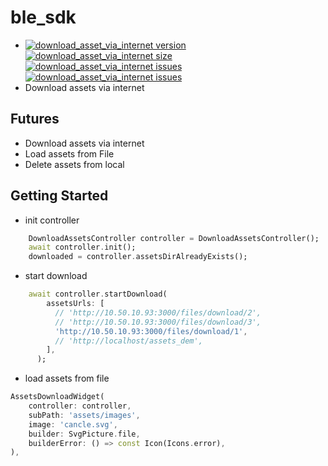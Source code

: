 # ble_sdk

* [![download_asset_via_internet version](https://img.shields.io/pub/v/download_asset_via_internet?label=download_asset_via_internet)](https://pub.dev/packages/download_asset_via_internet)
[![download_asset_via_internet size](https://img.shields.io/github/repo-size/ho-doan/download_asset_via_internet)](https://github.com/ho-doan/download_asset_via_internet)
[![download_asset_via_internet issues](https://img.shields.io/github/issues/ho-doan/download_asset_via_internet)](https://github.com/ho-doan/download_asset_via_internet)
[![download_asset_via_internet issues](https://img.shields.io/pub/likes/download_asset_via_internet)](https://github.com/ho-doan/download_asset_via_internet)
* Download assets via internet

## Futures

* Download assets via internet
* Load assets from File
* Delete assets from local

## Getting Started

* init controller

```dart
    DownloadAssetsController controller = DownloadAssetsController();
    await controller.init();
    downloaded = controller.assetsDirAlreadyExists();
```

* start download

```dart
    await controller.startDownload(
        assetsUrls: [
          // 'http://10.50.10.93:3000/files/download/2',
          // 'http://10.50.10.93:3000/files/download/3',
          'http://10.50.10.93:3000/files/download/1',
          // 'http://localhost/assets_dem',
        ],
      );
```

* load assets from file

```dart
AssetsDownloadWidget(
    controller: controller,
    subPath: 'assets/images',
    image: 'cancle.svg',
    builder: SvgPicture.file,
    builderError: () => const Icon(Icons.error),
),
```
